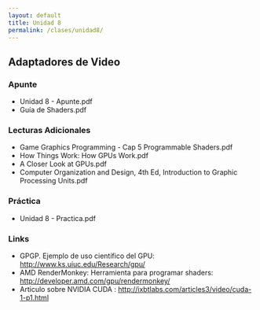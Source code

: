 ```yaml
---
layout: default
title: Unidad 8
permalink: /clases/unidad8/
---
```

## Adaptadores de Video

### Apunte

* Unidad 8 - Apunte.pdf
* Guía de Shaders.pdf

### Lecturas Adicionales

* Game Graphics Programming - Cap 5 Programmable Shaders.pdf
* How Things Work: How GPUs Work.pdf
* A Closer Look at GPUs.pdf
* Computer Organization and Design, 4th Ed, Introduction to Graphic Processing Units.pdf

### Práctica

* Unidad 8 - Practica.pdf

### Links

* GPGP. Ejemplo de uso científico del GPU: http://www.ks.uiuc.edu/Research/gpu/
* AMD RenderMonkey: Herramienta para programar shaders: http://developer.amd.com/gpu/rendermonkey/
* Articulo sobre NVIDIA CUDA : http://ixbtlabs.com/articles3/video/cuda-1-p1.html

